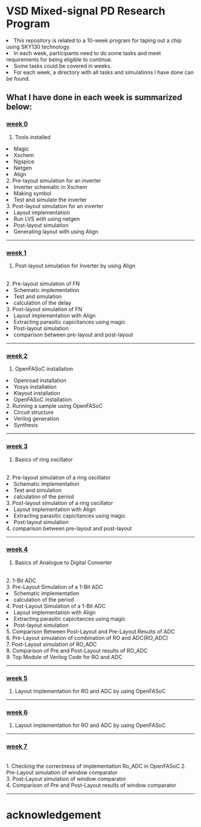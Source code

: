 # VSD Mixed-signal PD Research Program
<li> This repository is related to a 10-week program for taping out a chip using SKY130 technology.<br>
<li> In each week, participants need to do some tasks and meet requirements for being eligible to continue.<br>
<li> Some tasks could be covered in weeks.<br>
<li> For each week, a directory with all tasks and simulations I have done can be found. <br>
  
 ## What I have done in each week is summarized below:<br>
  
### [week 0](https://github.com/miladvafaieenezhad/msvsdwcomp/tree/main/week%200)
1. Tools installed
<li> Magic<br>   
<li> Xschem<br>
<li> Ngspice<br>
<li> Netgen <br>
<li> Align<br>
2. Pre-layout simulation for an inverter<br>
  
<li> Inverter schematic in Xschem<br>
<li> Making symbol <br>
<li> Test and simulate the inverter<br>
3. Post-layout simulation for an inverter<br>
  
<li> Layout implementation <br>
<li> Run LVS with using netgen<br>
<li> Post-layout simulation<br>
<li> Generating layout with using Align<br>
<hr>
  
### [week 1](https://github.com/miladvafaieenezhad/msvsdwcomp/tree/main/week%201)
1. Post-layout simulation for Inverter by using Align 
<br>
2. Pre-layout simulation of FN
<li> Schematic implementation
<li> Test and simulation
<li> calculation of the delay
<br>
3. Post-layout simulation of FN
<li> Layout implementation with Align
<li> Extracting parasitic capicitances using magic
<li> Post-layout simulation
<li> comparison between pre-layout and post-layout
<hr>
  
### [week 2](https://github.com/miladvafaieenezhad/msvsdwcomp/tree/main/week%202)
1. OpenFASoC installation
<li> Openroad installation
<li> Yosys installation
<li> Klayout installation
<li> OpenFASoC installation
<br>
2. Running a sample using OpenFASoC
<li> Circuit structure
<li> Verilog generation
<li> Synthesis
<hr>

### [week 3](https://github.com/miladvafaieenezhad/msvsdwcomp/tree/main/week%203)
1. Basics of ring oscillator
<br>
2. Pre-layout simulation of a ring oscillator
<li> Schematic implementation
<li> Test and simulation
<li> calculation of the period
<br>
3. Post-layout simulation of a ring oscillator
<li> Layout implementation with Align
<li> Extracting parasitic capicitances using magic
<li> Post-layout simulation
<br>
4. comparison between pre-layout and post-layout
<hr>

### [week 4](https://github.com/miladvafaieenezhad/msvsdwcomp/blob/main/week%204/Readme.md)
1. Basics of Analogue to Digital Converter
<br>
2. 1-Bit ADC
<br>
3. Pre-Layout Simulation of a 1-Bit ADC
<li> Schematic implementation
<li> calculation of the period
<br>
4. Post-Layout Simulation of a 1-Bit ADC
<li> Layout implementation with Align
<li> Extracting parasitic capicitances using magic
<li> Post-layout simulation
<br>
5. Comparison Between Post-Layout and Pre-Layout Results of ADC
<br>
6. Pre-Layout simulation of combination of RO and ADC(RO_ADC)
<br>
7. Post-Layout simulation of RO_ADC
<br>
8. Comparison of Pre and Post-Layout results of RO_ADC
<br>
9. Top Module of Verilog Code for RO and ADC

<hr>

### [week 5](https://github.com/miladvafaieenezhad/msvsdwcomp/tree/main/week%205)
1. Layout implementation for RO and ADC by using OpenFASoC 
<hr>

  
 ### [week 6](https://github.com/miladvafaieenezhad/msvsdwcomp/tree/main/week%206)
1. Layout implementation for RO and ADC by using OpenFASoC 
<hr>

### [week 7](https://github.com/miladvafaieenezhad/msvsdwcomp/tree/main/week%207)
<br>
1. Checking the correctness of implementation Ro_ADC in OpenFASoC 
2. Pre-Layout simulation of window comparator
<br>
3. Post-Layout simulation of window comparator
<br>
4. Comparison of Pre and Post-Layout results of window comparator

<hr>
  
# acknowledgement
